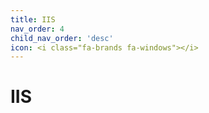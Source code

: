 ```yaml
---
title: IIS
nav_order: 4
child_nav_order: 'desc'
icon: <i class="fa-brands fa-windows"></i>
---
```

# IIS